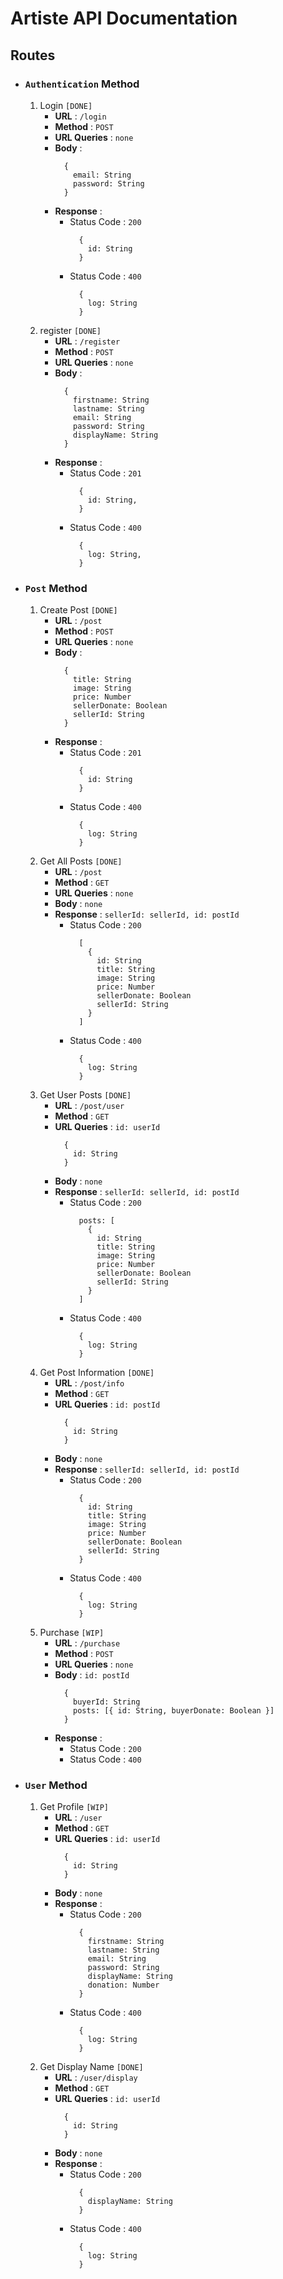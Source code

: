 # **Artiste API Documentation**

## Routes

- ### `Authentication` Method

  1. Login `[DONE]`
      - **URL** : `/login`
      - **Method** : `POST`
      - **URL Queries** : `none`
      - **Body** :
          ```
            {
              email: String
              password: String
            }
          ```
      - **Response** :
        - Status Code : `200`
          ```
            {
              id: String
            }
          ```
        - Status Code : `400`
          ```
            {
              log: String
            }
          ```
  2. register `[DONE]`
      - **URL** : `/register`
      - **Method** : `POST`
      - **URL Queries** : `none`
      - **Body** :
          ```
            {
              firstname: String
              lastname: String
              email: String
              password: String
              displayName: String
            }
          ```
      - **Response** :
        - Status Code : `201`
          ```
            {
              id: String,
            }
          ```
        - Status Code : `400`
          ```
            {
              log: String,
            }
          ```

- ### `Post` Method

  1. Create Post `[DONE]`
      - **URL** : `/post`
      - **Method** : `POST`
      - **URL Queries** : `none`
      - **Body** :
          ```
            {
              title: String
              image: String
              price: Number
              sellerDonate: Boolean
              sellerId: String
            }
          ```
      - **Response** :
        - Status Code : `201`
          ```
            {
              id: String
            }
          ```
        - Status Code : `400`
          ```
            {
              log: String
            }
          ```
  2. Get All Posts `[DONE]`
      - **URL** : `/post`
      - **Method** : `GET`
      - **URL Queries** : `none`
      - **Body** : `none`
      - **Response** : `sellerId: sellerId, id: postId`
        - Status Code : `200`
          ```
            [
              {
                id: String
                title: String
                image: String
                price: Number
                sellerDonate: Boolean
                sellerId: String
              }
            ]
          ```
        - Status Code : `400`
          ```
            {
              log: String
            }
          ```
  3. Get User Posts `[DONE]`
      - **URL** : `/post/user`
      - **Method** : `GET`
      - **URL Queries** : `id: userId`
          ```
            {
              id: String
            }
          ```
      - **Body** : `none`
      - **Response** : `sellerId: sellerId, id: postId`
        - Status Code : `200`
          ```
            posts: [
              {
                id: String
                title: String
                image: String
                price: Number
                sellerDonate: Boolean
                sellerId: String
              }
            ]
          ```
        - Status Code : `400`
          ```
            {
              log: String
            }
          ```
  4. Get Post Information `[DONE]`
      - **URL** : `/post/info`
      - **Method** : `GET`
      - **URL Queries** : `id: postId`
          ```
            {
              id: String
            }
          ```
      - **Body** : `none`
      - **Response** : `sellerId: sellerId, id: postId`
        - Status Code : `200`
          ```
            {
              id: String
              title: String
              image: String
              price: Number
              sellerDonate: Boolean
              sellerId: String
            }
          ```
        - Status Code : `400`
          ```
            {
              log: String
            }
          ```
  5. Purchase `[WIP]`
      - **URL** : `/purchase`
      - **Method** : `POST`
      - **URL Queries** : `none`
      - **Body** : `id: postId`
          ```
            {
              buyerId: String
              posts: [{ id: String, buyerDonate: Boolean }]
            }
          ```
      - **Response** :
        - Status Code : `200`
        - Status Code : `400`

- ### `User` Method

  1. Get Profile `[WIP]`
      - **URL** : `/user`
      - **Method** : `GET`
      - **URL Queries** : `id: userId`
          ```
            {
              id: String
            }
          ```
      - **Body** : `none`
      - **Response** :
        - Status Code : `200`
          ```
            {
              firstname: String
              lastname: String
              email: String
              password: String
              displayName: String
              donation: Number
            }
          ```
        - Status Code : `400`
          ```
            {
              log: String
            }
          ```
  2. Get Display Name `[DONE]`
      - **URL** : `/user/display`
      - **Method** : `GET`
      - **URL Queries** : `id: userId`
          ```
            {
              id: String
            }
          ```
      - **Body** : `none`
      - **Response** :
        - Status Code : `200`
          ```
            {
              displayName: String
            }
          ```
        - Status Code : `400`
          ```
            {
              log: String
            }
          ```